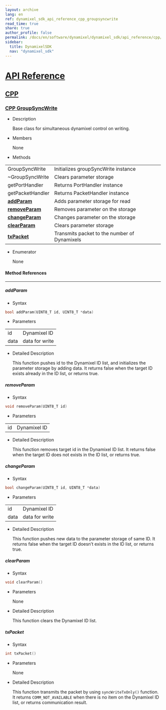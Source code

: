 ```yaml
---
layout: archive
lang: en
ref: dynamixel_sdk_api_reference_cpp_groupsyncwrite
read_time: true
share: true
author_profile: false
permalink: /docs/en/software/dynamixel/dynamixel_sdk/api_reference/cpp/cpp_groupsyncwrite/
sidebar:
  title: DynamixelSDK
  nav: "dynamixel_sdk"
---
```


<div style="counter-reset: h1 4"></div>
<div style="counter-reset: h2 1"></div>
<div style="counter-reset: h3 7"></div>

# [API Reference](#api-reference)

## [CPP](#cpp)

### [CPP GroupSyncWrite](#cpp-groupsyncwrite)

- Description

  Base class for simultaneous dynamixel control on writing.

- Members

  None


- Methods

| | |
| ------------- | ------------- |
|GroupSyncWrite	|Initializes groupSyncWrite instance|
|~GroupSyncWrite	|Clears parameter storage |
|getPortHandler	|Returns PortHandler instance|
|getPacketHandler	|Returns PacketHandler instance|
|**[addParam](#addparam)**	|Adds parameter storage for read |
|**[removeParam](#removeparam)**	|Removes parameter on the storage |
|**[changeParam](#changeparam)**	|Changes parameter on the storage |
|**[clearParam](#clearparam)**	|Clears parameter storage|
|**[txPacket](#txpacket)**	|Transmits packet to the number of Dynamixels|



- Enumerator

  None

#### Method References
----------------------------------------------

##### addParam
- Syntax
``` cpp
bool addParam(UINT8_T id, UINT8_T *data)
```
- Parameters

| | |
| ------------- | ------------- |
|id	|Dynamixel ID|
|data	|data for write|

- Detailed Description

   This function pushes id to the Dynamixel ID list, and initializes the parameter storage by adding data. It returns false when the target ID exists already in the ID list, or returns true.


##### removeParam
- Syntax
``` cpp
void removeParam(UINT8_T id)
```
- Parameters

| | |
| ------------- | ------------- |
|id|	Dynamixel ID|

- Detailed Description

   This function removes target id in the Dynamixel ID list. It returns false when the target ID does not exists in the ID list, or returns true.


##### changeParam
- Syntax
``` cpp
bool changeParam(UINT8_T id, UINT8_T *data)
```
- Parameters

| | |
| ------------- | ------------- |
|id	|Dynamixel ID|
|data	|data for write|


- Detailed Description

   This function pushes new data to the parameter storage of same ID. It returns false when the target ID doesn’t exists in the ID list, or returns true.


##### clearParam
- Syntax
``` cpp
void clearParam()
```
- Parameters

   None

- Detailed Description

   This function clears the Dynamixel ID list.


##### txPacket
- Syntax
``` cpp
int txPacket()
```
- Parameters

   None

- Detailed Description

   This function transmits the packet by using `syncWriteTxOnly()` function. It returns `COMM_NOT_AVAILABLE` when there is no item on the Dynamixel ID list, or returns communication result.
